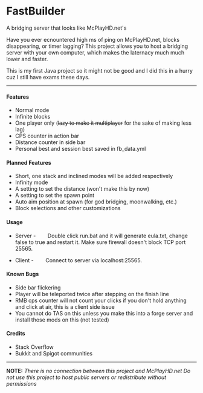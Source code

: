 # FastBuilder
A bridging server that looks like McPlayHD.net's

Have you ever ecnountered high ms of ping on McPlayHD.net, blocks disappearing, or timer lagging? This project allows you to host a bridging server with your own computer, which makes the laternacy much much lower and faster.

This is my first Java project so it might not be good and I did this in a hurry cuz I still have exams these days.

------------

#### Features
* Normal mode
* Infinite blocks
* One player only
(~~lazy to make it multiplayer~~ for the sake of making less lag)
* CPS counter in action bar
* Distance counter in side bar
* Personal best and session best saved in fb_data.yml

#### Planned Features
* Short, one stack and inclined modes will be added respectively
* Infinity mode
* A setting to set the distance (won't make this by now)
* A setting to set the spawn point
* Auto aim position at spawn (for god bridging, moonwalking, etc.)
* Block selections and other customizations

#### Usage
* Server -
&nbsp;&nbsp;&nbsp;&nbsp;&nbsp;&nbsp;&nbsp;Double click run.bat and it will generate eula.txt, change false to true and restart it. Make sure firewall doesn't block TCP port 25565.

* Client -
&nbsp;&nbsp;&nbsp;&nbsp;&nbsp;&nbsp;&nbsp;Connect to server via localhost:25565.

#### Known Bugs
* Side bar flickering
* Player will be teleported twice after stepping on the finish line
* RMB cps counter will not count your clicks if you don't hold anything and click at air, this is a client side issue
* You cannot do TAS on this unless you make this into a forge server and install those mods on this (not tested)

#### Credits
* Stack Overflow
* Bukkit and Spigot communities

------------

**NOTE:**
*There is no connection between this project and McPlayHD.net*
*Do not use this project to host public servers or redistribute without permissions*
